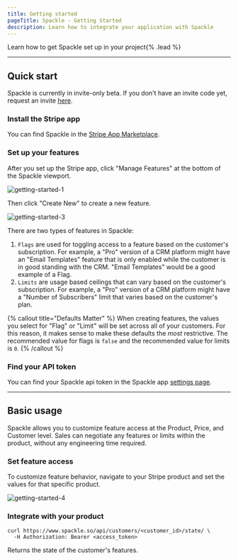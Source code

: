 ```yaml
---
title: Getting started
pageTitle: Spackle - Getting Started
description: Learn how to integrate your application with Spackle
---
```


Learn how to get Spackle set up in your project{% .lead %}

---

## Quick start

Spackle is currently in invite-only beta. If you don't have an invite code yet, request an invite [here](/).

### Install the Stripe app

You can find Spackle in the [Stripe App Marketplace](https://marketplace.stripe.com/).


### Set up your features

After you set up the Stripe app, click "Manage Features" at the bottom of the Spackle viewport.

![getting-started-1](/getting-started-1.png)

Then click "Create New" to create a new feature.

![getting-started-3](/getting-started-3.png)

There are two types of features in Spackle:

1. `Flags` are used for toggling access to a feature based on the customer's subscription. For example, a "Pro" version of a CRM platform might have an "Email Templates" feature that is only enabled while the customer is in good standing with the CRM. "Email Templates" would be a good example of a Flag.
2. `Limits` are usage based ceilings that can vary based on the customer's subscription. For example, a "Pro" version of a CRM platform might have a "Number of Subscribers" limit that varies based on the customer's plan.

{% callout title="Defaults Matter" %}
When creating features, the values you select for "Flag" or "Limit" will be set across all of your customers. For this reason, it makes sense to make these defaults the *most* restrictive. The recommended value for flags is `false` and the recommended value for limits is `0`.
{% /callout %}


### Find your API token

You can find your Spackle api token in the Spackle app [settings page](https://dashboard.stripe.com/settings/apps/so.spackle.stripe).

---

## Basic usage

Spackle allows you to customize feature access at the Product, Price, and Customer level. Sales can negotiate any features or limits within the product, without any engineering time required.

### Set feature access

To customize feature behavior, navigate to your Stripe product and set the values for that specific product.

![getting-started-4](/getting-started-4.png)

### Integrate with your product

```
curl https://www.spackle.so/api/customers/<customer_id>/state/ \
  -H Authorization: Bearer <access_token>
```

Returns the state of the customer's features.